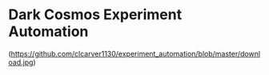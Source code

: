 # Dark Cosmos Experiment Automation

(https://github.com/clcarver1130/experiment_automation/blob/master/download.jpg)
